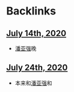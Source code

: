 
# Backlinks
## [July 14th, 2020](<July 14th, 2020.md>)
- [潘亚强](<潘亚强.md>)晚

## [July 24th, 2020](<July 24th, 2020.md>)
- 本来和[潘亚强](<潘亚强.md>)和

